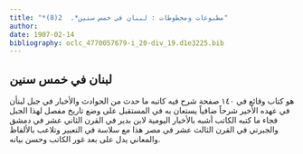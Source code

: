 ```yaml
---
title: "*مطبوعات ومخطوطات : لبنان في خمس سنين*.  2(8)"
author: 
date: 1907-02-14
bibliography: oclc_4770057679-i_20-div_19.d1e3225.bib
---
```




##  لبنان في  خمس  سنين 


 هو كتاب وقائع في  ١٤٠  صفحة شرح فيه كاتبه ما حدث من الحوادث والأخبار في جبل لبنأن في عهده الأخير شرحاً ضافياً يستعان به في المستقبل على وضع تاريخ مفصل لهذا الجبل فجاء ما كتبه الكاتب أشبه بالأخبار اليومية لابن بدير في القرن الثاني  عشر  في دمشق والجبرتي في القرن الثالث  عشر  في مصر هذا مع سلاسة في التعبير وتلاعب بالألفاظ والمعاني يدل على بعد غور الكاتب وحسن بيانه. 
